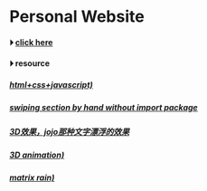 
# Personal Website 
#### &#x23f5; [click here](https://mikiya09.com/)

#### &#x23f5; resource 
##### [html+css+javascript)](https://www.youtube.com/watch?v=0YFrGy_mzjY)
##### [swiping section by hand without import package]()
##### [3D效果，jojo那种文字漂浮的效果]() 
##### [3D animation)](https://www.youtube.com/watch?v=wxvSHOrBHbw)
##### [matrix rain)](https://www.youtube.com/watch?v=f5ZswIE_SgY)
